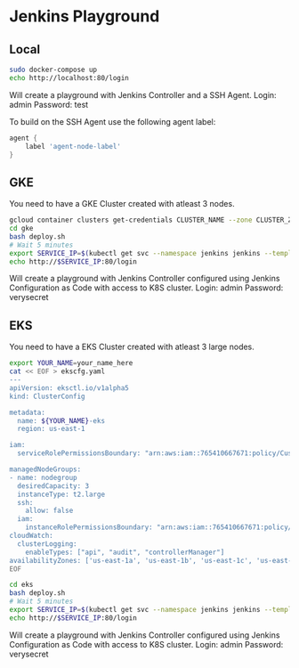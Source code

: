 # Jenkins Playground

## Local
```bash
sudo docker-compose up
echo http://localhost:80/login
```
Will create a playground with Jenkins Controller and a SSH Agent.
Login: admin
Password: test

To build on the SSH Agent use the following agent label:
```groovy
agent {
    label 'agent-node-label'
}
```

## GKE
You need to have a GKE Cluster created with atleast 3 nodes.

```bash
gcloud container clusters get-credentials CLUSTER_NAME --zone CLUSTER_ZONE --project CLUSTER_PROJECT_ID
cd gke
bash deploy.sh
# Wait 5 minutes
export SERVICE_IP=$(kubectl get svc --namespace jenkins jenkins --template "{{ range (index .status.loadBalancer.ingress 0) }}{{ . }}{{ end }}")
echo http://$SERVICE_IP:80/login
```
Will create a playground with Jenkins Controller configured using Jenkins Configuration as Code with access to K8S cluster.
Login: admin
Password: verysecret

## EKS
You need to have a EKS Cluster created with atleast 3 large nodes.

```bash
export YOUR_NAME=your_name_here
cat << EOF > ekscfg.yaml
---
apiVersion: eksctl.io/v1alpha5
kind: ClusterConfig

metadata:
  name: ${YOUR_NAME}-eks
  region: us-east-1

iam:
  serviceRolePermissionsBoundary: "arn:aws:iam::765410667671:policy/CustomPowerUserBound"

managedNodeGroups:
- name: nodegroup
  desiredCapacity: 3
  instanceType: t2.large
  ssh:
    allow: false
  iam:
    instanceRolePermissionsBoundary: "arn:aws:iam::765410667671:policy/CustomPowerUserBound"
cloudWatch:
  clusterLogging:
    enableTypes: ["api", "audit", "controllerManager"]
availabilityZones: ['us-east-1a', 'us-east-1b', 'us-east-1c', 'us-east-1d']
EOF

cd eks
bash deploy.sh
# Wait 5 minutes
export SERVICE_IP=$(kubectl get svc --namespace jenkins jenkins --template "{{ range (index .status.loadBalancer.ingress 0) }}{{ . }}{{ end }}")
echo http://$SERVICE_IP:80/login
```
Will create a playground with Jenkins Controller configured using Jenkins Configuration as Code with access to K8S cluster.
Login: admin
Password: verysecret